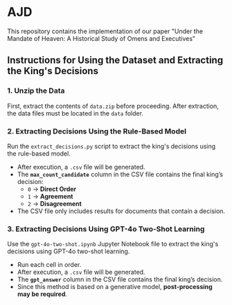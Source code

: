 # AJD
This repository contains the implementation of our paper "Under the Mandate of Heaven: A Historical Study of Omens and Executives"

## Instructions for Using the Dataset and Extracting the King's Decisions

### 1. Unzip the Data
First, extract the contents of `data.zip` before proceeding. After extraction, the data files must be located in the `data` folder.

### 2. Extracting Decisions Using the Rule-Based Model
Run the `extract_decisions.py` script to extract the king's decisions using the rule-based model.

- After execution, a `.csv` file will be generated.
- The **`max_count_candidate`** column in the CSV file contains the final king’s decision:
  - `0` → **Direct Order**
  - `1` → **Agreement**
  - `2` → **Disagreement**
- The CSV file only includes results for documents that contain a decision.

### 3. Extracting Decisions Using GPT-4o Two-Shot Learning
Use the `gpt-4o-two-shot.ipynb` Jupyter Notebook file to extract the king's decisions using GPT-4o two-shot learning.

- Run each cell in order.
- After execution, a `.csv` file will be generated.
- The **`gpt_answer`** column in the CSV file contains the final king’s decision.
- Since this method is based on a generative model, **post-processing may be required**.
